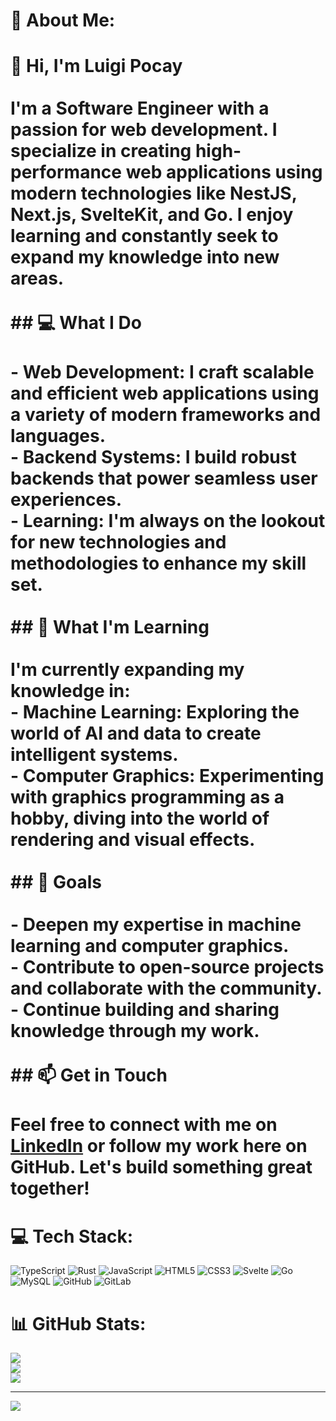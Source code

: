 # 💫 About Me:
# 👋 Hi, I'm Luigi Pocay<br><br>I'm a **Software Engineer** with a passion for **web development**. I specialize in creating high-performance web applications using modern technologies like **NestJS**, **Next.js**, **SvelteKit**, and **Go**. I enjoy learning and constantly seek to expand my knowledge into new areas.<br><br>## 💻 What I Do<br><br>- **Web Development**: I craft scalable and efficient web applications using a variety of modern frameworks and languages.<br>- **Backend Systems**: I build robust backends that power seamless user experiences.<br>- **Learning**: I'm always on the lookout for new technologies and methodologies to enhance my skill set.<br><br>## 🌱 What I'm Learning<br><br>I'm currently expanding my knowledge in:<br>- **Machine Learning**: Exploring the world of AI and data to create intelligent systems.<br>- **Computer Graphics**: Experimenting with graphics programming as a hobby, diving into the world of rendering and visual effects.<br><br>## 🎯 Goals<br><br>- **Deepen my expertise in machine learning and computer graphics.**<br>- **Contribute to open-source projects and collaborate with the community.**<br>- **Continue building and sharing knowledge through my work.**<br><br>## 📫 Get in Touch<br><br>Feel free to connect with me on [LinkedIn](https://www.linkedin.com/in/luigi-pocay-070467144/) or follow my work here on GitHub. Let's build something great together!


# 💻 Tech Stack:
![TypeScript](https://img.shields.io/badge/typescript-%23007ACC.svg?style=for-the-badge&logo=typescript&logoColor=white) ![Rust](https://img.shields.io/badge/rust-%23000000.svg?style=for-the-badge&logo=rust&logoColor=white) ![JavaScript](https://img.shields.io/badge/javascript-%23323330.svg?style=for-the-badge&logo=javascript&logoColor=%23F7DF1E) ![HTML5](https://img.shields.io/badge/html5-%23E34F26.svg?style=for-the-badge&logo=html5&logoColor=white) ![CSS3](https://img.shields.io/badge/css3-%231572B6.svg?style=for-the-badge&logo=css3&logoColor=white) ![Svelte](https://img.shields.io/badge/svelte-%23f1413d.svg?style=for-the-badge&logo=svelte&logoColor=white) ![Go](https://img.shields.io/badge/go-%2300ADD8.svg?style=for-the-badge&logo=go&logoColor=white) ![MySQL](https://img.shields.io/badge/mysql-4479A1.svg?style=for-the-badge&logo=mysql&logoColor=white) ![GitHub](https://img.shields.io/badge/github-%23121011.svg?style=for-the-badge&logo=github&logoColor=white) ![GitLab](https://img.shields.io/badge/gitlab-%23181717.svg?style=for-the-badge&logo=gitlab&logoColor=white)
# 📊 GitHub Stats:
![](https://github-readme-stats.vercel.app/api?username=lpocay&theme=dark&hide_border=false&include_all_commits=true&count_private=true)<br/>
![](https://github-readme-streak-stats.herokuapp.com/?user=lpocay&theme=dark&hide_border=false)<br/>
![](https://github-readme-stats.vercel.app/api/top-langs/?username=lpocay&theme=dark&hide_border=false&include_all_commits=true&count_private=true&layout=compact)

---
[![](https://visitcount.itsvg.in/api?id=lpocay&icon=0&color=11)](https://visitcount.itsvg.in)

<!-- Proudly created with GPRM ( https://gprm.itsvg.in ) -->
